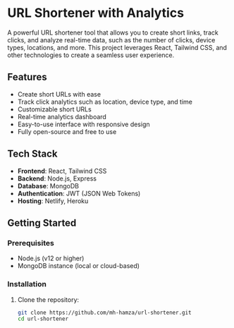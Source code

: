 # URL Shortener with Analytics

A powerful URL shortener tool that allows you to create short links, track clicks, and analyze real-time data, such as the number of clicks, device types, locations, and more. This project leverages React, Tailwind CSS, and other technologies to create a seamless user experience.

## Features

- Create short URLs with ease
- Track click analytics such as location, device type, and time
- Customizable short URLs
- Real-time analytics dashboard
- Easy-to-use interface with responsive design
- Fully open-source and free to use

## Tech Stack

- **Frontend**: React, Tailwind CSS
- **Backend**: Node.js, Express
- **Database**: MongoDB
- **Authentication**: JWT (JSON Web Tokens)
- **Hosting**: Netlify, Heroku

## Getting Started

### Prerequisites

- Node.js (v12 or higher)
- MongoDB instance (local or cloud-based)

### Installation

1. Clone the repository:

   ```bash
   git clone https://github.com/mh-hamza/url-shortener.git
   cd url-shortener
